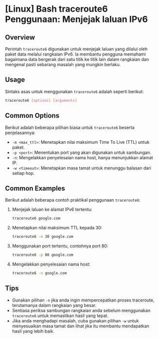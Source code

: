 # [Linux] Bash traceroute6 Penggunaan: Menjejak laluan IPv6

## Overview
Perintah `traceroute6` digunakan untuk menjejak laluan yang dilalui oleh paket data melalui rangkaian IPv6. Ia membantu pengguna memahami bagaimana data bergerak dari satu titik ke titik lain dalam rangkaian dan mengenal pasti sebarang masalah yang mungkin berlaku.

## Usage
Sintaks asas untuk menggunakan `traceroute6` adalah seperti berikut:
```bash
traceroute6 [options] [arguments]
```

## Common Options
Berikut adalah beberapa pilihan biasa untuk `traceroute6` beserta penjelasannya:
- `-m <max_ttl>`: Menetapkan nilai maksimum Time To Live (TTL) untuk paket.
- `-p <port>`: Menentukan port yang akan digunakan untuk sambungan.
- `-n`: Mengelakkan penyelesaian nama host, hanya menunjukkan alamat IP.
- `-w <timeout>`: Menetapkan masa tamat untuk menunggu balasan dari setiap hop.

## Common Examples
Berikut adalah beberapa contoh praktikal penggunaan `traceroute6`:

1. Menjejak laluan ke alamat IPv6 tertentu:
   ```bash
   traceroute6 google.com
   ```

2. Menetapkan nilai maksimum TTL kepada 30:
   ```bash
   traceroute6 -m 30 google.com
   ```

3. Menggunakan port tertentu, contohnya port 80:
   ```bash
   traceroute6 -p 80 google.com
   ```

4. Mengelakkan penyelesaian nama host:
   ```bash
   traceroute6 -n google.com
   ```

## Tips
- Gunakan pilihan `-n` jika anda ingin mempercepatkan proses traceroute, terutamanya dalam rangkaian yang besar.
- Sentiasa periksa sambungan rangkaian anda sebelum menggunakan `traceroute6` untuk memastikan hasil yang tepat.
- Jika anda menghadapi masalah, cuba gunakan pilihan `-w` untuk menyesuaikan masa tamat dan lihat jika itu membantu mendapatkan hasil yang lebih baik.